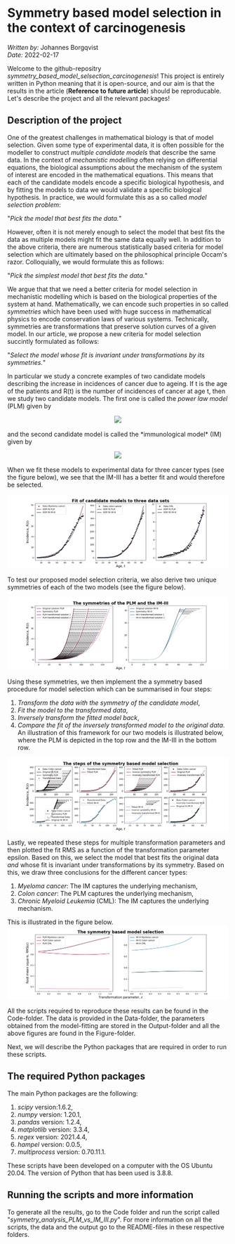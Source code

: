 # Symmetry based model selection in the context of carcinogenesis
*Written by:* Johannes Borgqvist<br>
*Date:* 2022-02-17<br>

Welcome to the github-repositry *symmetry\_based_model\_selsection\_carcinogenesis*! This project is entirely written in Python meaning that it is open-source, and our aim is that the results in the article (**Reference to future article**) should be reproducable. Let's describe the project and all the relevant packages! 

## Description of the project
One of the greatest challenges in mathematical biology is that of model selection. Given some type of experimental data, it is often possible for the modeller to construct *multiple candidate models* that describe the same data. In the context of *mechanistic modelling* often relying on differential equations, the biological assumptions about the mechanism of the system of interest are encoded in the mathematical equations. This means that each of the candidate models encode a specific biological hypothesis, and by fitting the models to data we would validate a specific biological hypothesis. In practice, we would formulate this as a so called *model selection problem*:<br>

"*Pick the model that best fits the data.*"<br>

However, often it is not merely enough to select the model that best fits the data as multiple models might fit the same data equally well. In addition to the above criteria, there are numerous statistically based criteria for model selection which are ultimately based on the philosophical principle Occam's razor. Colloquially, we would formulate this as follows:<br>

"*Pick the simplest model that best fits the data.*"<br>

We argue that that we need a better criteria for model selection in mechanistic modelling which is based on the biological properties of the system at hand. Mathematically, we can encode such properties in so called *symmetries* which have been used with huge success in mathematical physics to encode conservation laws of various systems. Technically, symmetries are transformations that preserve solution curves of a given model. In our article, we propose a new criteria for model selection succintly formulated as follows:<br>

"*Select the model whose fit is invariant under transformations by its symmetries.*"<br>

In particular we study a concrete examples of two candidate models describing the increase in incidences of cancer due to ageing. If t is the age of the patients and R(t) is the number of incidences of cancer at age t, then we study two candidate models. The first one is called the *power law model* (PLM) given by

<p align="center">
<img src="https://render.githubusercontent.com/render/math?math=R(t) = At^\gamma"><br>
</p>
and the second candidate model is called the *immunological model* (IM) given by
<p align="center">
<img src="https://render.githubusercontent.com/render/math?math=R(t) = \dfrac{A}{\exp\left(e^{-\alpha(t-\tau)}\right)-C}."><br>
</p>
When we fit these models to experimental data for three cancer types (see the figure below), we see that the IM-III has a better fit and would therefore be selected. 

![Fit of candidate models](./Figures/Fit_of_models_to_cancer_data.png )

To test our proposed model selection criteria, we also derive two unique symmetries of each of the two models (see the figure below). 

![Unique symmetries of the candidate models](./Figures/action_of_symmetries.png)

Using these symmetries, we then implement the a symmetry based procedure for model selection which can be summarised in four steps:

1. *Transform the data with the symmetry of the candidate model*,
2. *Fit the model to the transformed data*,
3. *Inversely transform the fitted model back*,
4. *Compare the fit of the inversely transformed model to the original data*.
An illustration of this framework for our two models is illustrated below, where the PLM is depicted in the top row and the IM-III in the bottom row.

![The detailed steps of the symmetry based framework](./Figures/step_symmetry_based_model_selection.png)

Lastly, we repeated these steps for multiple transformation parameters and then plotted the fit RMS as a function of the transformation parameter epsilon. Based on this, we select the model that best fits the original data *and* whose fit is invariant under transformations by its symmetry. Based on this, we draw three conclusions for the different cancer types:

1. *Myeloma cancer*: The IM captures the underlying mechanism,
2. *Colon cancer*: The PLM captures the underlying mechanism,
3. *Chronic Myeloid Leukemia* (CML): The IM captures the underlying mechanism.

This is illustrated in the figure below.
![The symmetry based framework reveals the underlying mechanism](./Figures/symmetry_based_model_selection.png)

All the scripts required to reproduce these results can be found in the Code-folder. The data is provided in the Data-folder, the parameters obtained from the model-fitting are stored in the Output-folder and all the above figures are found in the Figure-folder. 

Next, we will describe the Python packages that are required in order to run these scripts. 

## The required Python packages
The main Python packages are the following:

1. *scipy* version:1.6.2,
2. *numpy* version: 1.20.1,
3. *pandas* version: 1.2.4,
4. *matplotlib* version: 3.3.4,
5. *regex* version: 2021.4.4,
6. *hampel* version: 0.0.5,
7. *multiprocess* version: 0.70.11.1.<br>

These scripts have been developed on a computer with the OS Ubuntu 20.04. The version of Python that has been used is 3.8.8. 


## Running the scripts and more information
To generate all the results, go to the Code folder and run the script called "*symmetry\_analysis\_PLM\_vs\_IM\_III.py*". For more information on all the scripts, the data and the output go to the README-files in these respective folders. 



